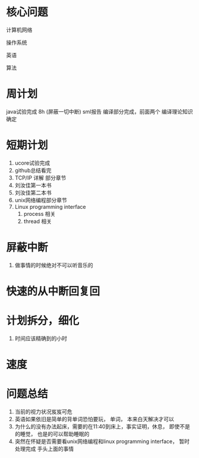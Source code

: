# 核心问题

计算机网络

操作系统

英语

算法
# 周计划
java试验完成 8h (屏蔽一切中断)
sml报告
编译部分完成，前面两个
编译理论知识确定


# 短期计划
1. ucore试验完成
2. github总结看完
3. TCP/IP 详解 部分章节
4. 刘汝佳第一本书
5. 刘汝佳第二本书
6. unix网络编程部分章节
7. Linux programming interface
    1. process 相关
    2. thread 相关

# 屏蔽中断
1. 做事情的时候绝对不可以听音乐的

# 快速的从中断回复回

# 计划拆分，细化
1. 时间应该精确到的小时

# 速度

# 问题总结
1. 当前的视力状况岌岌可危
8. 英语如果依旧是简单的背单词恐怕要玩， 单词， 本来白天解决才可以
9. 为什么的没有办法起床，需要的在11:40到床上，事实证明，休息， 即使不是的睡觉，
   也是的可以帮助睡眠的
10. 突然在怀疑是否需要看unix网络编程和linux programming interface， 暂时处理完成
    手头上面的事情
